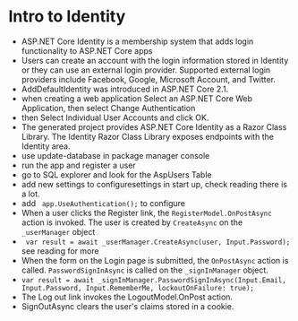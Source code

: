 # Intro to Identity
- ASP.NET Core Identity is a membership system that adds login functionality to ASP.NET Core apps
- Users can create an account with the login information stored in Identity or they can use an external login provider. Supported external login providers include Facebook, Google, Microsoft Account, and Twitter.
- AddDefaultIdentity was introduced in ASP.NET Core 2.1. 
- when creating a web application Select an ASP.NET Core Web Application, then select Change Authentication
- then Select Individual User Accounts and click OK.
- The generated project provides ASP.NET Core Identity as a Razor Class Library. The Identity Razor Class Library exposes endpoints with the Identity area. 
- use update-database in package manager console
- run the app and register a user
- go to SQL explorer and look for the AspUsers Table
- add new settings to configuresettings in start up, check reading there is a lot.
- add ` app.UseAuthentication();` to configure
- When a user clicks the Register link, the `RegisterModel.OnPostAsync` action is invoked. The user is created by `CreateAsync` on the `_userManager` object
- ` var result = await _userManager.CreateAsync(user, Input.Password);` see reading for more
- When the form on the Login page is submitted, the `OnPostAsync` action is called. `PasswordSignInAsync` is called on the `_signInManager` object.
- `var result = await _signInManager.PasswordSignInAsync(Input.Email, Input.Password, Input.RememberMe, lockoutOnFailure: true);`
- The Log out link invokes the LogoutModel.OnPost action. 
- SignOutAsync clears the user's claims stored in a cookie.